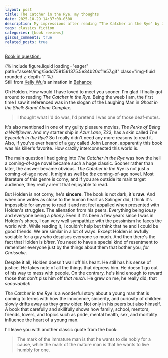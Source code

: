 ```yaml
---
layout: post
title: The Catcher in the Rye, my thoughts
date: 2025-10-29 14:37:00-0300
description: My impressions after reading "The Catcher in the Rye" by J.D. Salinger.
tags: classics fiction
categories: [book reviews]
giscus_comments: true
related_posts: true
---
```


[Book in question.](https://sinne.link/books/catcher-in-the-rye)

<div class="row mt-3">
    <div class="col-sm mt-3 mt-md-0">
        {% include figure.liquid loading="eager" path="assets/img/5add7591561375.5e34b20cf1e57.gif" class="img-fluid rounded z-depth-1" %}
    </div>    
</div>
<div class="caption">
    Still from <a href="https://www.behance.net/tsaeyungwu">Kelly Wu</a>'s animation in <a href="https://www.behance.net/gallery/91561375/Catcher-in-the-Rye-short-film">Behance</a>
</div>

Oh Holden. How would I have loved to meet you sooner. I'm glad I finally got around to reading _The Catcher in the Rye_. Being the weeb I am, the first time I saw it referenced was in the slogan of the Laughing Man in _Ghost in the Shell: Stand Alone Complex_.

> I thought what I'd do was, I'd pretend I was one of those deaf-mutes.

It's also mentioned in one of my guilty pleasure movies, _The Perks of Being a Wallflower_. And my starter ship in _Azur Lane_, Z23, has a skin called _The Eyecatch in the Rye?_ So I really didn't need any more reasons to read it. Also, if you've ever heard of a guy called John Lennon, apparently this book was his killer's favorite. How crazily interconnected this world is.

The main question I had going into _The Catcher in the Rye_ was how the hell a coming-of-age novel became such a huge classic. Sooner rather than later, the answer became obvious. _The Catcher in the Rye_ is not just _a_ coming-of-age novel. It might as well be _the_ coming-of-age novel. Most literature of this genre is corny, and if you are outside its main target audience, they really aren't that enjoyable to read.

But Holden is not corny, he's **sincere**. The book is not dark, it's **raw**. And when one writes as close to the human heart as Salinger did, I think it's impossible for anyone to read it and not feel appalled when presented with Holden's struggles. The alienation from his peers. Everything being _lousy_ and everyone being a _phony_. Even if it's been a few years since I was in Holden's shoes, I can very well sympathize with the pessimism he faces the world with. While reading it, I couldn't help but think that he and I could be good friends. We are similar in a lot of ways. Except Holden is awfully sociable for a guy who despises everyone so much. And then there's the fact that Holden is _bitter_. You need to have a special kind of resentment to remember everyone just by the things about them that bother you, _for Chrissake_.

Despite it all, Holden doesn't wall off his heart. He still has his sense of justice. He takes note of all the things that depress him. He doesn't go out of his way to mess with people. On the contrary, he's kind enough to reward those that don't piss him off _that much_. He grew on me, he really did, that _sonuvabitch_.

_The Catcher in the Rye_ is a wonderful story about a young man that is coming to terms with how the innocence, sincerity, and curiosity of children slowly drifts away as they grow older. Not only in his peers but also himself. A book that carefully and skillfully shows how family, school, mentors, friends, lovers, and topics such as pride, mental health, sex, and mortality influence the heart of a young man.

I'll leave you with another classic quote from the book:

> The mark of the immature man is that he wants to die nobly for a cause, while the mark of the mature man is that he wants to live humbly for one.
